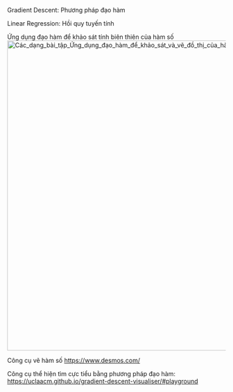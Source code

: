 Gradient Descent: Phương pháp đạo hàm

Linear Regression: Hồi quy tuyến tính

Ứng dụng đạo hàm để khảo sát tính biên thiên của hàm số
<img width="715" alt="Các_dạng_bài_tập_Ứng_dụng_đạo_hàm_để_khảo_sát_và_vẽ_đồ_thị_của_hàm_số_chọn_lọc" src="https://github.com/tranductrinh/llm-learning/assets/5061834/512b982a-a3d2-4f6e-8aa2-47807ffef4ab">

Công cụ vẽ hàm số https://www.desmos.com/

Công cụ thể hiện tìm cực tiểu bằng phương pháp đạo hàm: https://uclaacm.github.io/gradient-descent-visualiser/#playground
